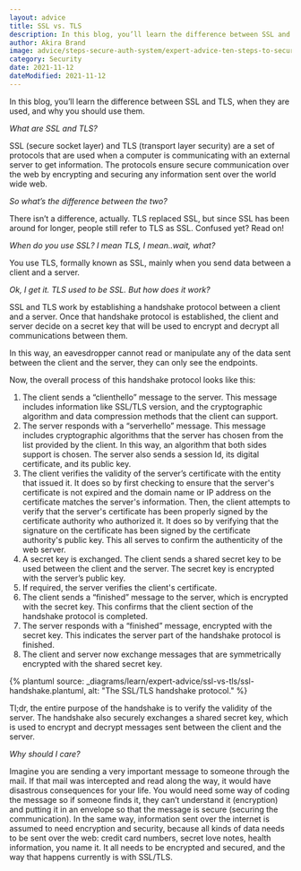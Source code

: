 ```yaml
---
layout: advice
title: SSL vs. TLS
description: In this blog, you’ll learn the difference between SSL and TLS, how they are used, and why you should use them.
author: Akira Brand
image: advice/steps-secure-auth-system/expert-advice-ten-steps-to-secure-your-authentication-system-header-image.png
category: Security
date: 2021-11-12
dateModified: 2021-11-12
---
```


In this blog, you’ll learn the difference between SSL and TLS, when they are used, and why you should use them.

*What are SSL and TLS?*

SSL (secure socket layer) and TLS (transport layer security) are a set of protocols that are used when a computer is communicating with an external server to get information. The protocols ensure secure communication over the web by encrypting and securing any information sent over the world wide web.   

*So what’s the difference between the two?*

There isn’t a difference, actually. TLS replaced SSL, but since SSL has been around for longer, people still refer to TLS as SSL. Confused yet? Read on!

*When do you use SSL? I mean TLS, I mean..wait, what?*

You use TLS, formally known as SSL, mainly when you send data between a client and a server.

*Ok, I get it. TLS used to be SSL. But how does it work?*

SSL and TLS work by establishing a handshake protocol between a client and a server. Once that handshake protocol is established, the client and server decide on a secret key that will be used to encrypt and decrypt all communications between them.

In this way, an eavesdropper cannot read or manipulate any of the data sent between the client and the server, they can only see the endpoints.

Now, the overall process of this handshake protocol looks like this:


1. The client sends a “clienthello” message to the server. This message includes information like SSL/TLS version, and the cryptographic algorithm and data compression methods that the client can support.  
2. The server responds with a “serverhello” message. This message includes cryptographic algorithms that the server has chosen from the list provided by the client. In this way, an algorithm that both sides support is chosen. The server also sends a session Id, its digital certificate, and its public key.
3. The client verifies the validity of the server’s certificate with the entity that issued it. It does so by first checking to ensure that the server's certificate is not expired and the domain name or IP address on the certificate matches the server's information. Then, the client attempts to verify that the server's certificate has been properly signed by the certificate authority who authorized it. It does so by verifying that the signature on the certificate has been signed by the certificate authority's public key. This all serves to confirm the authenticity of the web server.
4. A secret key is exchanged. The client sends a shared secret key to be used between the client and the server. The secret key is encrypted with the server’s public key.
5. If required, the server verifies the client's certificate.
6. The client sends a “finished” message to the server, which is encrypted with the secret key. This confirms that the client section of the handshake protocol is completed.
7. The server responds with a “finished” message, encrypted with the secret key. This indicates the server part of the handshake protocol is finished.  
8. The client and server now exchange messages that are symmetrically encrypted with the shared secret key.


{% plantuml source: _diagrams/learn/expert-advice/ssl-vs-tls/ssl-handshake.plantuml, alt: "The SSL/TLS handshake protocol." %}

Tl;dr, the entire purpose of the handshake is to verify the validity of the server. The handshake also securely exchanges a shared secret key, which is used to encrypt and decrypt messages sent between the client and the server.

*Why should I care?*

Imagine you are sending a very important message to someone through the mail. If that mail was intercepted and read along the way, it would have disastrous consequences for your life.  You would need some way of coding the message so if someone finds it, they can’t understand it (encryption) and putting it in an envelope so that the message is secure (securing the communication). In the same way, information sent over the internet is assumed to need encryption and security, because all kinds of data needs to be sent over the web: credit card numbers, secret love notes, health information, you name it. It all needs to be encrypted and secured, and the way that happens currently is with SSL/TLS.
